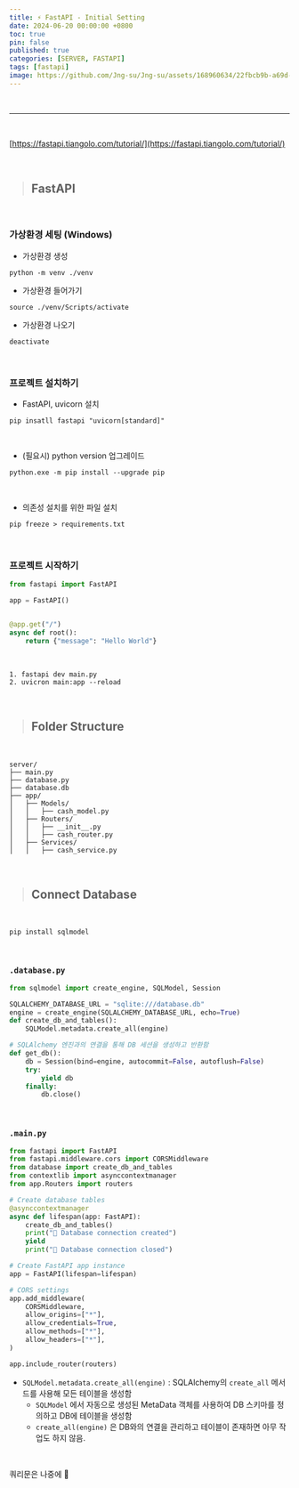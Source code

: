 ```yaml
---
title: ⚡ FastAPI - Initial Setting
date: 2024-06-20 00:00:00 +0800
toc: true
pin: false
published: true
categories: [SERVER, FASTAPI]
tags: [fastapi]
image: https://github.com/Jng-su/Jng-su/assets/168960634/22fbcb9b-a69d-4154-9519-07c66b8a7681
---
```


<br>

---

<br>

[https://fastapi.tiangolo.com/tutorial/](https://fastapi.tiangolo.com/tutorial/)

<br>

> ## FastAPI

<br>

### 가상환경 세팅 (Windows)

- 가상환경 생성

```shell
python -m venv ./venv
```

- 가상환경 들어가기

```shell
source ./venv/Scripts/activate
```

- 가상환경 나오기

```shell
deactivate
```

<br>

### 프로젝트 설치하기

- FastAPI, uvicorn 설치

```shell
pip insatll fastapi "uvicorn[standard]"
```

<br>

- (필요시) python version 업그레이드

```shell
python.exe -m pip install --upgrade pip
```

<br>

- 의존성 설치를 위한 파일 설치

```shell 
pip freeze > requirements.txt
```

<br>

### 프로젝트 시작하기

```python
from fastapi import FastAPI

app = FastAPI()


@app.get("/")
async def root():
    return {"message": "Hello World"}
```

<br>

```shell
1. fastapi dev main.py
2. uvicron main:app --reload
```

<br>

> ## Folder Structure

<br>

```
server/
├── main.py
├── database.py
├── database.db
├── app/
│   ├── Models/
│   │   ├── cash_model.py
│   ├── Routers/
│   │   ├── __init__.py
│   │   ├── cash_router.py
│   ├── Services/
│   │   ├── cash_service.py
```

<br>

> ## Connect Database

<br>

```shell 
pip install sqlmodel
```

<br>

### `.database.py`

```python
from sqlmodel import create_engine, SQLModel, Session

SQLALCHEMY_DATABASE_URL = "sqlite:///database.db"
engine = create_engine(SQLALCHEMY_DATABASE_URL, echo=True)
def create_db_and_tables():
    SQLModel.metadata.create_all(engine)

# SQLAlchemy 엔진과의 연결을 통해 DB 세션을 생성하고 반환함
def get_db():
    db = Session(bind=engine, autocommit=False, autoflush=False)
    try:
        yield db
    finally:
        db.close()
```

<br>

### `.main.py`

```python
from fastapi import FastAPI
from fastapi.middleware.cors import CORSMiddleware
from database import create_db_and_tables
from contextlib import asynccontextmanager
from app.Routers import routers

# Create database tables
@asynccontextmanager
async def lifespan(app: FastAPI):
    create_db_and_tables()
    print("🚀 Database connection created")
    yield
    print("🚀 Database connection closed")

# Create FastAPI app instance
app = FastAPI(lifespan=lifespan)

# CORS settings
app.add_middleware(
    CORSMiddleware,
    allow_origins=["*"],
    allow_credentials=True,
    allow_methods=["*"],
    allow_headers=["*"],
)

app.include_router(routers)
```

- `SQLModel.metadata.create_all(engine)` : SQLAlchemy의 `create_all` 메서드를 사용해 모든 테이블을 생성함
  - `SQLModel` 에서 자동으로 생성된 MetaData 객체를 사용하여 DB 스키마를 정의하고 DB에 테이블을 생성함
  - `create_all(engine)` 은 DB와의 연결을 관리하고 테이블이 존재하면 아무 작업도 하지 않음.

<br>

쿼리문은 나중에 👋